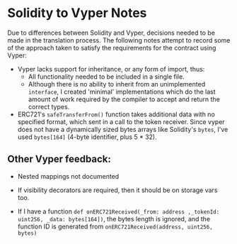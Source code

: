 # Solidity to Vyper Notes

Due to differences between Solidity and Vyper, decisions needed to be made in the translation process. The following notes attempt to record some of the approach taken to satisfy the requirements for the contract using Vyper:

* Vyper lacks support for inheritance, or any form of import, thus: 
  * All functionality needed to be included in a single file.
  * Although there is no ability to inherit from an unimplemented `interface`, I created 'minimal' implementations which do the last amount of work required by the compiler to accept and return the correct types. 
* ERC721's `safeTransferFrom()` function takes additional data with no specified format, which sent in a call to the token receiver. Since vyper does not have a dynamically sized bytes arrays like Solidity's `bytes`, I've used `bytes[164]` (4-byte identifier, plus 5 * 32).

## Other Vyper feedback:

* Nested mappings not documented
* If visibility decorators are required, then it should be on storage vars too. 

* If I have a function 
  `def onERC721Received(_from: address ,_tokenId: uint256, _data: bytes[164])`, 
  the bytes length is ignored, and the function ID is generated from 
  `onERC721Received(address, uint256, bytes)`
  